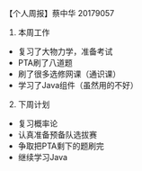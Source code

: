 【个人周报】蔡中华 20179057

1. 本周工作
- 复习了大物力学，准备考试
- PTA刷了八道题
- 刷了很多选修网课（通识课）
- 学习了Java组件（虽然用的不好）
2. 下周计划
- 复习概率论
- 认真准备预备队选拔赛
- 争取把PTA剩下的题刷完
- 继续学习Java
